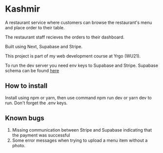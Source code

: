 # Kashmir

A restaurant service where customers can browse the restaurant's menu and place order to their table.

The restaurant staff recieves the orders to their dashboard.

Built using Next, Supabase and Stripe.

This project is part of my web development course at Yrgo (WU21).


To run the dev server you need env keys to Supabase and Stripe. Supabase schema can be found [here](https://github.com/Deliciaes/kashmir/blob/main/db_schema.png) 

## How to install
Install using npm or yarn, then use command npm run dev or yarn dev to run. Don't forget the .env keys.

## Known bugs
1. Missing communication between Stripe and Supabase indicating that the payment was successful
2. Some error messages when trying to upload a menu item without a photo.
